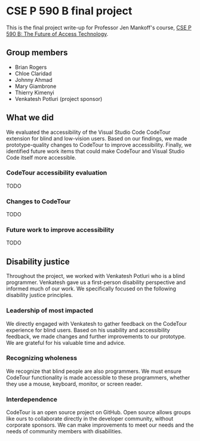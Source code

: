 # CSE P 590 B final project

This is the final project write-up for Professor Jen Mankoff's course, [CSE P 590 B: The Future of Access Technology](https://courses.cs.washington.edu/courses/csep590b/23wi/assignments/project.html).

## Group members

- Brian Rogers
- Chloe Claridad
- Johnny Ahmad
- Mary Giambrone
- Thierry Kimenyi
- Venkatesh Potluri (project sponsor)

## What we did

We evaluated the accessibility of the Visual Studio Code CodeTour extension for blind and low-vision users. Based on our findings, we made prototype-quality changes to CodeTour to improve accessibility. Finally, we identified future work items that could make CodeTour and Visual Studio Code itself more accessible.

### CodeTour accessibility evaluation

TODO

### Changes to CodeTour

TODO

### Future work to improve accessibility

TODO

## Disability justice

Throughout the project, we worked with Venkatesh Potluri who is a blind programmer. Venkatesh gave us a first-person disability perspective and informed much of our work. We specifically focused on the following disability justice principles.

### Leadership of most impacted

We directly engaged with Venkatesh to gather feedback on the CodeTour experience for blind users. Based on his usability and accessibility feedback, we made changes and further improvements to our prototype. We are grateful for his valuable time and advice.

### Recognizing wholeness

We recognize that blind people are also programmers. We must ensure CodeTour functionality is made accessible to these programmers, whether they use a mouse, keyboard, monitor, or screen reader.

### Interdependence

CodeTour is an open source project on GitHub. Open source allows groups like ours to collaborate directly in the developer community, without corporate sponsors. We can make improvements to meet our needs and the needs of community members with disabilities.
